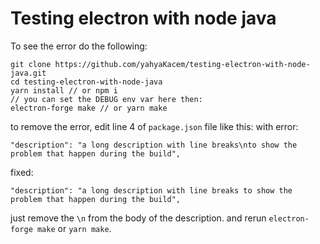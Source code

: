 # Testing electron with node java

To see the error do the following:
```
git clone https://github.com/yahyaKacem/testing-electron-with-node-java.git
cd testing-electron-with-node-java
yarn install // or npm i
// you can set the DEBUG env var here then:
electron-forge make // or yarn make
```
to remove the error, edit line 4 of `package.json` file like this:
with error:
```
"description": "a long description with line breaks\nto show the problem that happen during the build",
```
fixed:
```
"description": "a long description with line breaks to show the problem that happen during the build",
```

just remove the `\n` from the body of the description.
and rerun `electron-forge make` or `yarn make`.
